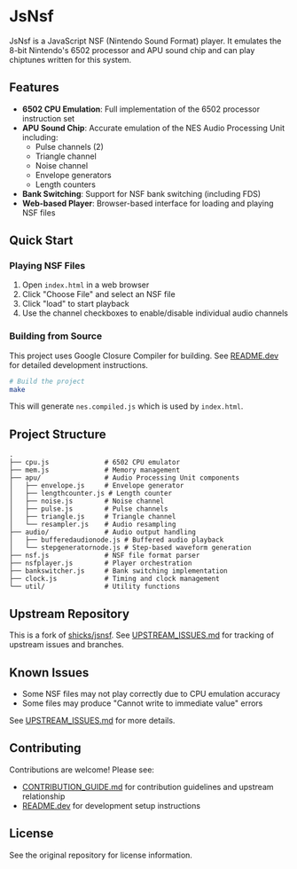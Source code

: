 # JsNsf

JsNsf is a JavaScript NSF (Nintendo Sound Format) player. It emulates the 8-bit Nintendo's 6502 processor and APU sound chip and can play chiptunes written for this system.

## Features

- **6502 CPU Emulation**: Full implementation of the 6502 processor instruction set
- **APU Sound Chip**: Accurate emulation of the NES Audio Processing Unit including:
  - Pulse channels (2)
  - Triangle channel
  - Noise channel
  - Envelope generators
  - Length counters
- **Bank Switching**: Support for NSF bank switching (including FDS)
- **Web-based Player**: Browser-based interface for loading and playing NSF files

## Quick Start

### Playing NSF Files

1. Open `index.html` in a web browser
2. Click "Choose File" and select an NSF file
3. Click "load" to start playback
4. Use the channel checkboxes to enable/disable individual audio channels

### Building from Source

This project uses Google Closure Compiler for building. See [README.dev](README.dev) for detailed development instructions.

```bash
# Build the project
make
```

This will generate `nes.compiled.js` which is used by `index.html`.

## Project Structure

```
.
├── cpu.js              # 6502 CPU emulator
├── mem.js              # Memory management
├── apu/                # Audio Processing Unit components
│   ├── envelope.js     # Envelope generator
│   ├── lengthcounter.js # Length counter
│   ├── noise.js        # Noise channel
│   ├── pulse.js        # Pulse channels
│   ├── triangle.js     # Triangle channel
│   └── resampler.js    # Audio resampling
├── audio/              # Audio output handling
│   ├── bufferedaudionode.js # Buffered audio playback
│   └── stepgeneratornode.js # Step-based waveform generation
├── nsf.js              # NSF file format parser
├── nsfplayer.js        # Player orchestration
├── bankswitcher.js     # Bank switching implementation
├── clock.js            # Timing and clock management
└── util/               # Utility functions

```

## Upstream Repository

This is a fork of [shicks/jsnsf](https://github.com/shicks/jsnsf). See [UPSTREAM_ISSUES.md](UPSTREAM_ISSUES.md) for tracking of upstream issues and branches.

## Known Issues

- Some NSF files may not play correctly due to CPU emulation accuracy
- Some files may produce "Cannot write to immediate value" errors

See [UPSTREAM_ISSUES.md](UPSTREAM_ISSUES.md) for more details.

## Contributing

Contributions are welcome! Please see:
- [CONTRIBUTION_GUIDE.md](CONTRIBUTION_GUIDE.md) for contribution guidelines and upstream relationship
- [README.dev](README.dev) for development setup instructions

## License

See the original repository for license information.

